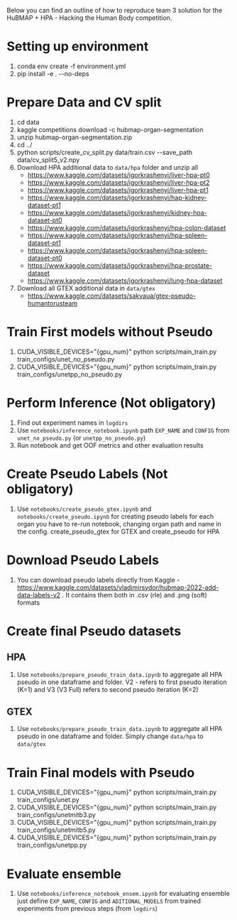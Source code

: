 Below you can find an outline of how to reproduce team 3 solution for the HuBMAP + HPA - Hacking the Human Body competition.

# Setting up environment  

1. conda env create -f environment.yml
2. pip install -e . --no-deps

# Prepare Data and CV split

1. cd data
2. kaggle competitions download -c hubmap-organ-segmentation
3. unzip hubmap-organ-segmentation.zip
4. cd ../
5. python scripts/create_cv_split.py data/train.csv --save_path data/cv_split5_v2.npy
6. Download HPA additional data to `data/hpa` folder and unzip all 
    - https://www.kaggle.com/datasets/igorkrashenyi/liver-hpa-pt0
    - https://www.kaggle.com/datasets/igorkrashenyi/liver-hpa-pt2
    - https://www.kaggle.com/datasets/igorkrashenyi/liver-hpa-pt1
    - https://www.kaggle.com/datasets/igorkrashenyi/hap-kidney-dataset-pt1
    - https://www.kaggle.com/datasets/igorkrashenyi/kidney-hpa-dataset-pt0
    - https://www.kaggle.com/datasets/igorkrashenyi/hpa-colon-dataset
    - https://www.kaggle.com/datasets/igorkrashenyi/hpa-spleen-dataset-pt1
    - https://www.kaggle.com/datasets/igorkrashenyi/hpa-spleen-dataset-pt0
    - https://www.kaggle.com/datasets/igorkrashenyi/hpa-prostate-dataset
    - https://www.kaggle.com/datasets/igorkrashenyi/lung-hpa-dataset
7. Download all GTEX additional data in `data/gtex`
    - https://www.kaggle.com/datasets/sakvaua/gtex-pseudo-humantorusteam
# Train First models without Pseudo 

1. CUDA_VISIBLE_DEVICES="{gpu_num}" python scripts/main_train.py train_configs/unet_no_pseudo.py
2. CUDA_VISIBLE_DEVICES="{gpu_num}" python scripts/main_train.py train_configs/unetpp_no_pseudo.py

# Perform Inference (Not obligatory)

1. Find out experiment names in `logdirs`
2. Use  `notebooks/inference_notebook.ipynb` path `EXP_NAME` and `CONFIG` from `unet_no_pseudo.py` (or `unetpp_no_pseudo.py`)
3. Run notebook and get OOF metrics and other evaluation results 

# Create Pseudo Labels (Not obligatory)

1. Use `notebooks/create_pseudo_gtex.ipynb` and `notebooks/create_pseudo.ipynb` for creating pseudo labels for each organ you have to re-run notebook, changing organ path and name in the config. create_pseudo_gtex for GTEX and create_pseudo for HPA

# Download Pseudo Labels

1. You can download pseudo labels directly from Kaggle - https://www.kaggle.com/datasets/vladimirsydor/hubmap-2022-add-data-labels-v2 . It contains them both in .csv (rle) and .png (soft) formats

# Create final Pseudo datasets 

## HPA 

1. Use `notebooks/prepare_pseudo_train_data.ipynb` to aggregate all HPA pseudo in one dataframe and folder. V2 - refers to first pseudo iteration (K=1) and V3 (V3 Full) refers to second pseudo iteration (K=2)

## GTEX

1. Use `notebooks/prepare_pseudo_train_data.ipynb` to aggregate all HPA pseudo in one dataframe and folder. Simply change `data/hpa` to `data/gtex`

# Train Final models with Pseudo

1. CUDA_VISIBLE_DEVICES="{gpu_num}" python scripts/main_train.py train_configs/unet.py
2. CUDA_VISIBLE_DEVICES="{gpu_num}" python scripts/main_train.py train_configs/unetmitb3.py
3. CUDA_VISIBLE_DEVICES="{gpu_num}" python scripts/main_train.py train_configs/unetmitb5.py
4. CUDA_VISIBLE_DEVICES="{gpu_num}" python scripts/main_train.py train_configs/unetpp.py

# Evaluate ensemble  

1. Use `notebooks/inference_notebook_ensem.ipynb` for evaluating ensemble just define `EXP_NAME`, `CONFIG` and `ADITIONAL_MODELS` from trained experiments from previous steps (from `logdirs`)
